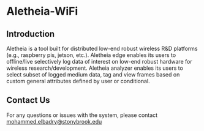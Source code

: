 # Aletheia-WiFi

## Introduction
Aletheia is a tool built for distributed low-end robust wireless R&D platforms (e.g., raspberry pis, jetson, etc.). Aletheia edge enables its users to offline/live selectively log data of interest on low-end robust hardware for wireless research/development. Aletheia analyzer enables its users to select subset of logged medium data, tag and view frames based on custom general attributes defined by user or conditional.

## Contact Us

For any questions or issues with the system, please contact mohammed.elbadry@stonybrook.edu

